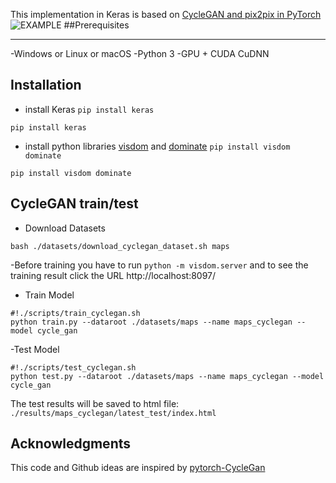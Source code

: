 This implementation in Keras is based on [CycleGAN and pix2pix in PyTorch](https://github.com/junyanz/pytorch-CycleGAN-and-pix2pix#cyclegan-and-pix2pix-in-pytorch)
 ![EXAMPLE](https://camo.githubusercontent.com/69cbc0371777fba5d251a564e2f8a8f38d1bf43f/68747470733a2f2f6a756e79616e7a2e6769746875622e696f2f4379636c6547414e2f696d616765732f7465617365725f686967685f7265732e6a7067)
 ##Prerequisites
<hr/>
-Windows or Linux or macOS
-Python 3
-GPU + CUDA CuDNN

## Installation
- install Keras
``` pip install keras ```
 ```
pip install keras
```
 - install python libraries [visdom](https://github.com/facebookresearch/visdom) and [dominate](https://github.com/Knio/dominate)
``` pip install visdom dominate ```
 ```
pip install visdom dominate
```
 ## CycleGAN train/test
- Download Datasets
```
bash ./datasets/download_cyclegan_dataset.sh maps
```
-Before training you have to run ```python -m visdom.server``` and to see the training result click the URL http://localhost:8097/
- Train Model
```
#!./scripts/train_cyclegan.sh
python train.py --dataroot ./datasets/maps --name maps_cyclegan --model cycle_gan
```
-Test Model
```
#!./scripts/test_cyclegan.sh
python test.py --dataroot ./datasets/maps --name maps_cyclegan --model cycle_gan
```
 The test results will be saved to html file: ```./results/maps_cyclegan/latest_test/index.html```
 ## Acknowledgments
This code and Github ideas are inspired by [pytorch-CycleGan](https://github.com/junyanz/pytorch-CycleGAN-and-pix2pix#cyclegan-and-pix2pix-in-pytorch)
